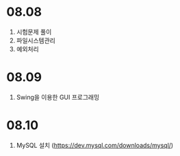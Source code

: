# 08.08

1. 시험문제 풀이
2. 파일시스템관리
3. 예외처리

# 08.09

1. Swing을 이용한 GUI 프로그래밍

# 08.10

1. MySQL 설치 (https://dev.mysql.com/downloads/mysql/)
